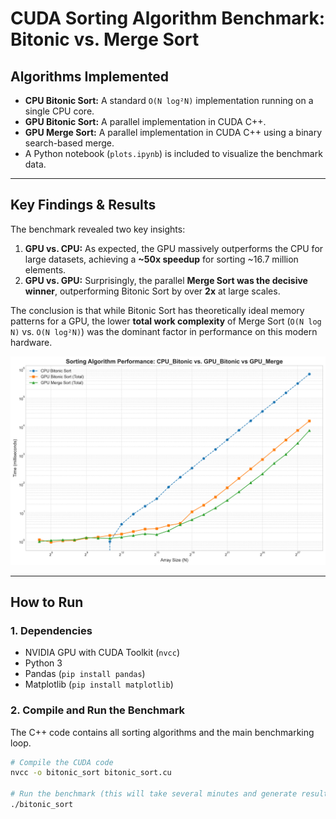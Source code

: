 # CUDA Sorting Algorithm Benchmark: Bitonic vs. Merge Sort

## Algorithms Implemented
* **CPU Bitonic Sort:** A standard `O(N log²N)` implementation running on a single CPU core.
* **GPU Bitonic Sort:** A parallel implementation in CUDA C++.
* **GPU Merge Sort:** A parallel implementation in CUDA C++ using a binary search-based merge.
* A Python notebook (`plots.ipynb`) is included to visualize the benchmark data.

---
## Key Findings & Results
The benchmark revealed two key insights:
1.  **GPU vs. CPU:** As expected, the GPU massively outperforms the CPU for large datasets, achieving a **~50x speedup** for sorting ~16.7 million elements.
2.  **GPU vs. GPU:** Surprisingly, the parallel **Merge Sort was the decisive winner**, outperforming Bitonic Sort by over **2x** at large scales.

The conclusion is that while Bitonic Sort has theoretically ideal memory patterns for a GPU, the lower **total work complexity** of Merge Sort (`O(N log N)` vs. `O(N log²N)`) was the dominant factor in performance on this modern hardware.

![Performance Chart](sorting_performance_chart.png)

---
## How to Run

### 1. Dependencies
* NVIDIA GPU with CUDA Toolkit (`nvcc`)
* Python 3
* Pandas (`pip install pandas`)
* Matplotlib (`pip install matplotlib`)

### 2. Compile and Run the Benchmark
The C++ code contains all sorting algorithms and the main benchmarking loop.
```bash
# Compile the CUDA code
nvcc -o bitonic_sort bitonic_sort.cu

# Run the benchmark (this will take several minutes and generate results.csv)
./bitonic_sort
